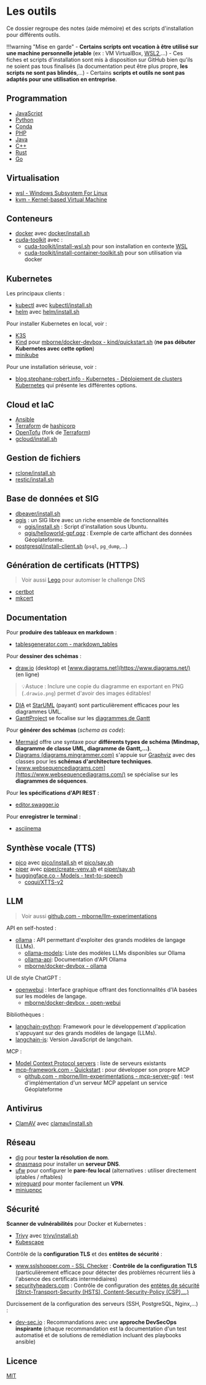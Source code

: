 # Les outils

Ce dossier regroupe des notes (aide mémoire) et des scripts d'installation pour différents outils.

!!!warning "Mise en garde"
    - **Certains scripts ont vocation à être utilisé sur une machine personnelle jetable** (ex : VM VirtualBox, [WSL2](wsl/README.md),...)
    - Ces fiches et scripts d'installation sont mis à disposition sur GitHub bien qu'ils ne soient pas tous finalisés (la documentation peut être plus propre, **les scripts ne sont pas blindés**,...)
    - Certains **scripts et outils ne sont pas adaptés pour une utilisation en entreprise**.

## Programmation

- [JavaScript](js/README.md)
- [Python](python/README.md)
- [Conda](conda/README.md)
- [PHP](php/README.md)
- [Java](java/README.md)
- [C++](cxx/README.md)
- [Rust](rust/README.md)
- [Go](go/README.md)

## Virtualisation

- [wsl - Windows Subsystem For Linux](wsl/README.md)
- [kvm - Kernel-based Virtual Machine](kvm/README.md)

## Conteneurs

- [docker](docker/README.md) avec [docker/install.sh](docker/install.sh)
- [cuda-toolkit](cuda-toolkit/README.md) avec :
    - [cuda-toolkit/install-wsl.sh](cuda-toolkit/install-wsl.sh) pour son installation en contexte [WSL](wsl/README.md)
    - [cuda-toolkit/install-container-toolkit.sh](cuda-toolkit/install-container-toolkit.sh) pour son utilisation via docker

## Kubernetes

Les principaux clients :

- [kubectl](kubectl/README.md) avec [kubectl/install.sh](kubectl/install.sh)
- [helm](helm/README.md) avec [helm/install.sh](helm/install.sh)

Pour installer Kubernetes en local, voir :

- [K3S](k3s/README.md)
- [Kind](kind/README.md) pour [mborne/docker-devbox - kind/quickstart.sh](https://github.com/mborne/docker-devbox/tree/master/kind#readme) (**ne pas débuter Kubernetes avec cette option**)
- [minikube](minikube/README.md)

Pour une installation sérieuse, voir :

- [blog.stephane-robert.info - Kubernetes - Déploiement de clusters Kubernetes](https://blog.stephane-robert.info/docs/conteneurs/orchestrateurs/kubernetes/installation/) qui présente les différentes options.

## Cloud et IaC

- [Ansible](ansible/README.md)
- [Terraform](terraform/README.md) de [hashicorp](hashicorp/README.md)
- [OpenTofu](opentofu/README.md) (fork de [Terraform](terraform/README.md))
- [gcloud/install.sh](gcloud/install.sh)

## Gestion de fichiers

- [rclone/install.sh](rclone/install.sh)
- [restic/install.sh](restic/install.sh)

## Base de données et SIG

- [dbeaver/install.sh](dbeaver/install.sh)
- [qgis](qgis/README.md) : un SIG libre avec un riche ensemble de fonctionnalités
    - [qgis/install.sh](qgis/install.sh) : Script d'installation sous Ubuntu.
    - [qgis/helloworld-gpf.qgz](qgis/helloworld-gpf.qgz) : Exemple de carte affichant des données Géoplateforme.
- [postgresql/install-client.sh](postgresql/install-client.sh) (`psql`, `pg_dump`,...)

## Génération de certificats (HTTPS)

> Voir aussi [Lego](https://github.com/go-acme/lego?tab=readme-ov-file#lego) pour automiser le challenge DNS

- [certbot](certbot/README.md)
- [mkcert](mkcert/README.md)

## Documentation

Pour **produire des tableaux en markdown** :

- [tablesgenerator.com - markdown_tables](https://www.tablesgenerator.com/markdown_tables)

Pour **dessiner des schémas** :

* [draw.io](https://www.draw.io/) (desktop) et [www.diagrams.net](https://www.diagrams.net/) (en ligne)

>💡Astuce : Inclure une copie du diagramme en exportant en PNG (`.drawio.png`) permet d'avoir des images éditables!

- [DIA](https://fr.wikipedia.org/wiki/Dia_(logiciel)) et [StarUML](https://staruml.io/) (payant) sont particulièrement efficaces pour les diagrammes UML.
- [GanttProject](https://www.ganttproject.biz/) se focalise sur les [diagrammes de Gantt](https://fr.wikipedia.org/wiki/Diagramme_de_Gantt)

Pour **générer des schémas** (*schema as code*):

- [Mermaid](https://mermaid.js.org/ecosystem/tutorials.html) offre une syntaxe pour **différents types de schéma (Mindmap, diagramme de classe UML, diagramme de Gantt,...)**.
- [Diagrams (diagrams.mingrammer.com)](diagrams/README.md) s'appuie sur [Graphviz](https://graphviz.org/) avec des classes pour les **schémas d'architecture techniques**.
- [www.websequencediagrams.com](https://www.websequencediagrams.com/) se spécialise sur les **diagrammes de séquences**.

Pour **les spécifications d'API REST** :

- [editor.swagger.io](https://editor.swagger.io/)

Pour **enregistrer le terminal** :

- [asciinema](asciinema/README.md)


## Synthèse vocale (TTS)

- [pico](pico/README.md) avec [pico/install.sh](pico/install.sh) et [pico/say.sh](pico/say.sh)
- [piper](piper/README.md) avec [piper/create-venv.sh](piper/create-venv.sh) et [piper/say.sh](piper/say.sh)
- [huggingface.co - Models - text-to-speech](https://huggingface.co/models?pipeline_tag=text-to-speech&sort=downloads)
    - [coqui/XTTS-v2](https://huggingface.co/coqui/XTTS-v2)

## LLM

> Voir aussi [github.com - mborne/llm-experimentations](https://github.com/mborne/llm-experimentations/tree/main?tab=readme-ov-file#llm-experimentations)

API en self-hosted :

- [ollama](https://github.com/ollama/ollama#readme) : API permettant d'exploiter des grands modèles de langage (LLMs).
    - [ollama-models](https://ollama.com/search): Liste des modèles LLMs disponibles sur Ollama
    - [ollama-api](https://github.com/ollama/ollama/blob/main/docs/api.md): Documentation d'API Ollama
    - [mborne/docker-devbox - ollama](https://github.com/mborne/docker-devbox/tree/master/ollama#readme)

UI de style ChatGPT :

- [openwebui](https://docs.openwebui.com/) : Interface graphique offrant des fonctionnalités d'IA basées sur les modèles de langage.
    - [mborne/docker-devbox - open-webui](https://github.com/mborne/docker-devbox/tree/master/open-webui#readme)

Bibliothèques :

- [langchain-python](https://python.langchain.com/docs/tutorials/): Framework pour le développement d'application s'appuyant sur des grands modèles de langage (LLMs).
- [langchain-js](https://js.langchain.com/docs/tutorials/): Version JavaScript de langchain.

MCP :

- [Model Context Protocol servers](https://github.com/modelcontextprotocol/servers?tab=readme-ov-file#model-context-protocol-servers) : liste de serveurs existants
- [mcp-framework.com - Quickstart](https://mcp-framework.com/docs/quickstart/) : pour développer son propre MCP
    - [github.com - mborne/llm-experimentations - mcp-server-gpf](https://github.com/mborne/llm-experimentations/tree/main/mcp-server-gpf#readme) : test d'implémentation d'un serveur MCP appelant un service Géoplateforme

## Antivirus

- [ClamAV](clamav/README.md) avec [clamav/install.sh](clamav/install.sh)

## Réseau

- [dig](dig/index.md) pour **tester la résolution de nom**.
- [dnasmasq](dnsmasq/index.md) pour installer un **serveur DNS**.
- [ufw](ufw/README.md) pour configurer le **pare-feu local** (alternatives : utiliser directement iptables / nftables)
- [wireguard](wireguard/README.md) pour monter facilement un **VPN**.
- [miniupnpc](miniupnpc/README.md)

## Sécurité

**Scanner de vulnérabilités** pour Docker et Kubernetes :

- [Trivy](trivy/README.md) avec [trivy/install.sh](trivy/install.sh)
- [Kubescape](kubescape/README.md)

Contrôle de la **configuration TLS** et des **entêtes de sécurité** :

- [www.sslshopper.com - SSL Checker](https://www.sslshopper.com/ssl-checker.html) : **Contrôle de la configuration TLS** (particulièrement efficace pour détecter des problèmes récurrent liés à l'absence des certificats intermédiaires)
- [securityheaders.com](https://securityheaders.com) : Contrôle de configuration des [entètes de sécurité (Strict-Transport-Security (HSTS), Content-Security-Policy (CSP),...)](https://www.anopixel.fr/en-tetes-de-securite-http-security-headers.html)

Durcissement de la configuration des serveurs (SSH, PostgreSQL, Nginx,...) :

- [dev-sec.io](https://dev-sec.io/) : Recommandations avec une **approche DevSecOps inspirante** (chaque recommandation est la documentation d'un test automatisé et de solutions de remédiation incluant des playbooks ansible)

## Licence

[MIT](https://github.com/mborne/mborne.github.io/blob/main/LICENSE)
